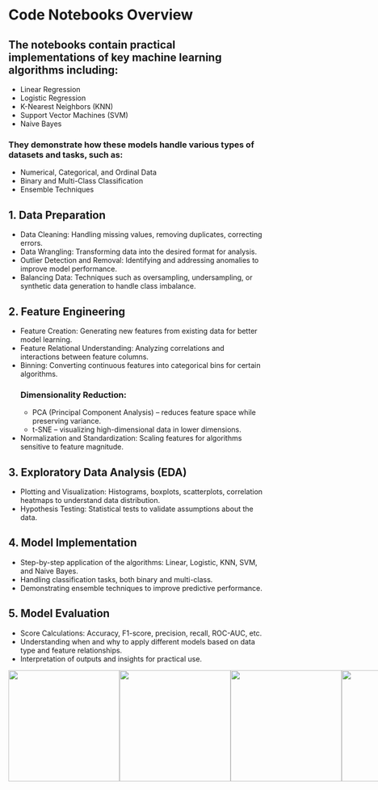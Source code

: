 # Code Notebooks Overview
## The notebooks contain practical implementations of key machine learning algorithms including:
- Linear Regression
- Logistic Regression
- K-Nearest Neighbors (KNN)
- Support Vector Machines (SVM)
- Naive Bayes
### They demonstrate how these models handle various types of datasets and tasks, such as:
- Numerical, Categorical, and Ordinal Data
- Binary and Multi-Class Classification
- Ensemble Techniques

## 1. Data Preparation
- Data Cleaning: Handling missing values, removing duplicates, correcting errors.
-  Data Wrangling: Transforming data into the desired format for analysis.
-  Outlier Detection and Removal: Identifying and addressing anomalies to improve model performance.
-  Balancing Data: Techniques such as oversampling, undersampling, or synthetic data generation to handle class imbalance.

## 2. Feature Engineering

- Feature Creation: Generating new features from existing data for better model learning.
- Feature Relational Understanding: Analyzing correlations and interactions between feature columns.
- Binning: Converting continuous features into categorical bins for certain algorithms.
  ### Dimensionality Reduction:
  - PCA (Principal Component Analysis) – reduces feature space while preserving variance.
  - t-SNE – visualizing high-dimensional data in lower dimensions.
- Normalization and Standardization: Scaling features for algorithms sensitive to feature magnitude.

## 3. Exploratory Data Analysis (EDA)
- Plotting and Visualization: Histograms, boxplots, scatterplots, correlation heatmaps to understand data distribution.
- Hypothesis Testing: Statistical tests to validate assumptions about the data.

## 4. Model Implementation
- Step-by-step application of the algorithms: Linear, Logistic, KNN, SVM, and Naive Bayes.
- Handling classification tasks, both binary and multi-class.
- Demonstrating ensemble techniques to improve predictive performance.

## 5. Model Evaluation
- Score Calculations: Accuracy, F1-score, precision, recall, ROC-AUC, etc.
- Understanding when and why to apply different models based on data type and feature relationships.
- Interpretation of outputs and insights for practical use.

<div style="display: flex; flex-direction: row;">
    <img src="https://github.com/user-attachments/assets/00c8926a-c223-4140-9748-b4d3c1d3dcfe" width="220"/>
    <img src="https://github.com/user-attachments/assets/652bba7a-7549-4465-ac30-8abb325d4db2" width="220"/>
    <img src="https://github.com/user-attachments/assets/2812ceab-ef26-4cba-8beb-b87a225fbe8a" width="220" />
    <img src="https://github.com/user-attachments/assets/81e99fcf-9b2a-41e4-9e6f-65665a018cda" width="220" />
    <img src="https://github.com/user-attachments/assets/99293b8f-c3a7-4ccb-98aa-75fd6eaa7f46" width="220" />
    <img src="https://github.com/user-attachments/assets/c9d63adb-881d-4e16-9883-44c631e7e55d" width="220" />
</div>






